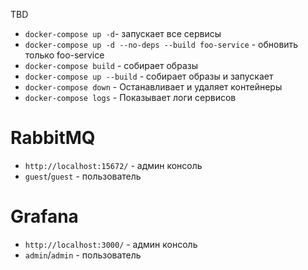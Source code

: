 TBD

- `docker-compose up -d`- запускает все сервисы
- `docker-compose up -d --no-deps --build foo-service` - обновить только foo-service
- `docker-compose build` - собирает образы
- `docker-compose up --build` - собирает образы и запускает 
- `docker-compose down` - Останавливает и удаляет контейнеры
- `docker-compose logs` - Показывает логи сервисов


# RabbitMQ

- `http://localhost:15672/` - админ консоль
- `guest`/`guest` - пользователь

# Grafana

- `http://localhost:3000/` - админ консоль
- `admin`/`admin` - пользователь

